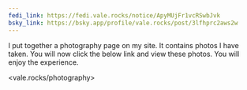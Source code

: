 ```yaml
---
fedi_link: https://fedi.vale.rocks/notice/ApyMUjFr1vcRSwbJvk
bsky_link: https://bsky.app/profile/vale.rocks/post/3lfhprc2aws2w
---
```


I put together a photography page on my site. It contains photos I have taken. You will now click the below link and view these photos. You will enjoy the experience.

<vale.rocks/photography>
